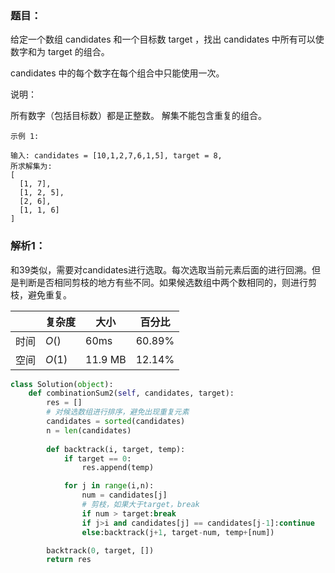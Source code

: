 ### 题目：
给定一个数组 candidates 和一个目标数 target ，找出 candidates 中所有可以使数字和为 target 的组合。

candidates 中的每个数字在每个组合中只能使用一次。

说明：

所有数字（包括目标数）都是正整数。
解集不能包含重复的组合。 

```
示例 1:

输入: candidates = [10,1,2,7,6,1,5], target = 8,
所求解集为:
[
  [1, 7],
  [1, 2, 5],
  [2, 6],
  [1, 1, 6]
]
```

### 解析1：
和39类似，需要对candidates进行选取。每次选取当前元素后面的进行回溯。但是判断是否相同剪枝的地方有些不同。如果候选数组中两个数相同的，则进行剪枝，避免重复。

|  |复杂度|大小|百分比|
|--|--|--|--|
|时间|$O()$|60ms|60.89%|
|空间|$O(1)$|11.9 MB|12.14%|

```python
class Solution(object):
    def combinationSum2(self, candidates, target):
        res = []
        # 对候选数组进行排序，避免出现重复元素
        candidates = sorted(candidates)
        n = len(candidates)
        
        def backtrack(i, target, temp):
            if target == 0:
                res.append(temp)

            for j in range(i,n):
                num = candidates[j]
                # 剪枝，如果大于target，break
                if num > target:break
                if j>i and candidates[j] == candidates[j-1]:continue
                else:backtrack(j+1, target-num, temp+[num])

        backtrack(0, target, [])
        return res
```